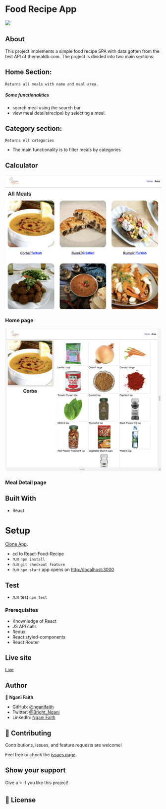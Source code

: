 # Food Recipe App

![](https://img.shields.io/badge/Microverse-blueviolet)

## About

This project implements a simple food recipe SPA with data gotten from the test API of themealdb.com. The project is divided into two main sections:

## Home Section:

    Returns all meals with name and meal area.

##### Some functionalities

- search meal using the search bar
- view meal details(recipe) by selecting a meal.

## Category section:

    Returns All categories

- The main functionality is to filter meals by categories

## Calculator

![home](./home.png)

### Home page

![detail](./details.png)

### Meal Detail page

## Built With

- React

# Setup

[Clone App](https://github.com/nganifaith/React-Food-Recipe/).

- cd to React-Food-Recipe
- run `npm install`
- run `git checkout feature`
- run `npm start` app opens on [http://localhost:3000](http://localhost:3000)

## Test

- run test `npm test`

### Prerequisites

- Knownledge of React
- JS API calls
- Redux
- React styled-components
- React Router

## Live site

[Live](https://612f5ef947dcd8d93ebd7552--fervent-sinoussi-2ae78f.netlify.app/)

## Author

👤 **Ngani Faith**

- GitHub: [@nganifaith](https://github.com/nganifaith)
- Twitter: [@Bright_Ngani](https://twitter.com/bright_ngani)
- LinkedIn: [Ngani Faith](https://www.linkedin.com/in/ngani-faith/)

## 🤝 Contributing

Contributions, issues, and feature requests are welcome!

Feel free to check the [issues page](https://github.com/nganifaith/React-Food-Recipe/issues).

## Show your support

Give a ⭐️ if you like this project!

## 📝 License
